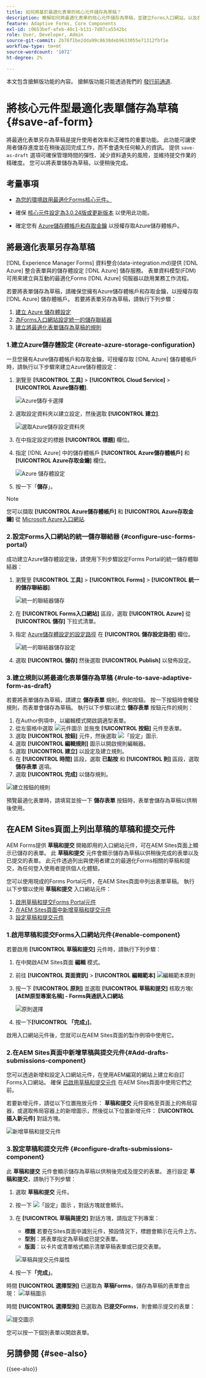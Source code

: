 ```yaml
---
title: 如何將基於最適化表單的核心元件儲存為草稿？
description: 瞭解如何將最適化表單的核心元件儲存為草稿，並建立Forms入口網站，以及在AEM Sites頁面上使用現成可用的核心元件。
feature: Adaptive Forms, Core Components
exl-id: c0653bef-afeb-40c1-b131-7d87ca5542bc
role: User, Developer, Admin
source-git-commit: 2b76f1be2dda99c8638deb9633055e71312fbf1e
workflow-type: tm+mt
source-wordcount: '1072'
ht-degree: 2%

---
```


<span class="preview"> 本文包含搶鮮版功能的內容。 搶鮮版功能只能透過我們的 [發行前通道](https://experienceleague.adobe.com/docs/experience-manager-cloud-service/content/release-notes/prerelease.html#new-features).

# 將核心元件型最適化表單儲存為草稿 {#save-af-form}

將最適化表單另存為草稿是提升使用者效率和正確性的重要功能。 此功能可讓使用者儲存進度並在稍後返回完成工作，而不會遺失任何輸入的資訊。 提供  `save-as-draft` 選項可確保管理時間的彈性、減少資料遺失的風險，並維持提交作業的精確度。 您可以將表單儲存為草稿，以便稍後完成。

## 考量事項

* [為您的環境啟用最適化Forms核心元件。](/help/forms/enable-adaptive-forms-core-components.md)

* 確保 [核心元件設定為3.0.24版或更新版本](https://github.com/adobe/aem-core-forms-components) 以使用此功能。
* 確定您有 [Azure儲存體帳戶和存取金鑰](https://learn.microsoft.com/en-us/azure/storage/common/storage-account-keys-manage?tabs=azure-portal) 以授權存取Azure儲存體帳戶。

## 將最適化表單另存為草稿

[!DNL Experience Manager Forms] 資料整合(data-integration.md)提供 [!DNL Azure] 整合表單與的儲存體設定 [!DNL Azure] 儲存服務。 表單資料模型(FDM)可用來建立與互動的最適化Forms [!DNL Azure] 伺服器以啟用業務工作流程。

若要將表單儲存為草稿，請確保您擁有Azure儲存體帳戶和存取金鑰，以授權存取 [!DNL Azure] 儲存體帳戶。 若要將表單另存為草稿，請執行下列步驟：

1. [建立 Azure 儲存體設定](#create-azure-storage-configuration)
1. [為Forms入口網站設定統一的儲存聯結器](#configure-usc-forms-portal)
1. [建立將最適化表單儲存為草稿的規則](#rule-to-save-adaptive-form-as-draft)


### 1.建立Azure儲存體設定 {#create-azure-storage-configuration}

一旦您擁有Azure儲存體帳戶和存取金鑰，可授權存取 [!DNL Azure] 儲存體帳戶時，請執行以下步驟來建立Azure儲存體設定：

1. 瀏覽至 **[!UICONTROL 工具]** > **[!UICONTROL Cloud Service]** > **[!UICONTROL Azure儲存體]**.

   ![Azure儲存卡選擇](/help/forms/assets/save-form-as-draft-azure-card.png)

1. 選取設定資料夾以建立設定，然後選取 **[!UICONTROL 建立]**.

   ![選取Azure儲存設定資料夾](/help/forms/assets/save-form-as-draft-select-config-folder.png)

1. 在中指定設定的標題 **[!UICONTROL 標題]** 欄位。
1. 指定 [!DNL Azure] 中的儲存體帳戶 **[!UICONTROL Azure儲存體帳戶]** 和 **[!UICONTROL Azure存取金鑰]** 欄位。

   ![Azure 儲存體設定](/help/forms/assets/save-form-as-draft-azure-storage.png)

1. 按一下「**儲存**」。

>[!NOTE]
>
> 您可以擷取 **[!UICONTROL Azure儲存體帳戶]** 和 **[!UICONTROL Azure存取金鑰]** 從 [Microsoft Azure入口網站](https://learn.microsoft.com/en-us/azure/storage/common/storage-account-keys-manage?tabs=azure-portal).


### 2.設定Forms入口網站的統一儲存聯結器 {#configure-usc-forms-portal}

成功建立Azure儲存體設定後，請使用下列步驟設定Forms Portal的統一儲存體聯結器：

1. 瀏覽至 **[!UICONTROL 工具]** > **[!UICONTROL Forms]** > **[!UICONTROL 統一的儲存聯結器]**.

   ![統一的聯結器儲存](/help/forms/assets/save-form-as-draft-unified-connector.png)

1. 在 **[!UICONTROL Forms入口網站]** 區段，選取 **[!UICONTROL Azure]** 從 **[!UICONTROL 儲存]** 下拉式清單。
1. 指定 [Azure儲存體設定的設定路徑](#create-azure-storage-configuration) 在 **[!UICONTROL 儲存設定路徑]** 欄位。

   ![統一的聯結器儲存設定](/help/forms/assets/save-form-as-draft-unified-connector-storage.png)

1. 選取 **[!UICONTROL 儲存]** 然後選取 **[!UICONTROL Publish]** 以發佈設定。

### 3.建立規則以將最適化表單儲存為草稿 {#rule-to-save-adaptive-form-as-draft}

若要將表單儲存為草稿，請建立 **儲存表單** 規則，例如按鈕。 按一下按鈕時會觸發規則，而表單會儲存為草稿。 執行以下步驟以建立 **儲存表單** 按鈕元件的規則：

1. 在Author例項中，以編輯模式開啟調適型表單。
1. 從左窗格中選取 ![元件圖示](assets/components_icon.png) 並拖曳 **[!UICONTROL 按鈕]** 元件至表單。
1. 選取 **[!UICONTROL 按鈕]** 元件，然後選取 ![「設定」圖示](assets/configure_icon.png).
1. 選取 **[!UICONTROL 編輯規則]** 圖示以開啟規則編輯器。
1. 選取 **[!UICONTROL 建立]** 以設定及建立規則。
1. 在 **[!UICONTROL 時間]** 區段，選取 **已點按** 和 **[!UICONTROL 則]** 區段，選取 **儲存表單** 選項。
1. 選取 **[!UICONTROL 完成]** 以儲存規則。

![建立按鈕的規則](/help/forms/assets/save-form-as-drfat-create-rule.png)

預覽最適化表單時，請填寫並按一下 **儲存表單** 按鈕時，表單會儲存為草稿以供稍後使用。

## 在AEM Sites頁面上列出草稿的草稿和提交元件

AEM Forms提供 **草稿和提交** 開箱即用的入口網站元件，可在AEM Sites頁面上顯示已儲存的表單。 此 **草稿和提交** 元件會顯示儲存為草稿以供稍後完成的表單以及已提交的表單。 此元件透過列出與使用者建立的最適化Forms相關的草稿和提交，為任何登入使用者提供個人化體驗。

您可以使用現成的Forms Portal元件，在AEM Sites頁面中列出表單草稿。 執行以下步驟以使用 **草稿和提交** 入口網站元件：

1. [啟用草稿和提交Forms Portal元件](#enable-component)
2. [在AEM Sites頁面中新增草稿和提交元件](#Add-drafts-submissions-component)
3. [設定草稿和提交元件](#configure-drafts-submissions-component)

### 1.啟用草稿和提交Forms入口網站元件{#enable-component}

若要啟用 **[!UICONTROL 草稿和提交]** 元件時，請執行下列步驟：

1. 在中開啟AEM Sites頁面 **編輯** 模式。
1. 前往 **[!UICONTROL 頁面資訊]** > **[!UICONTROL 編輯範本]**
   ![編輯範本原則](/help/forms/assets/save-form-as-draft-edit-template.png)

1. 按一下 **[!UICONTROL 原則]** 並選取 **[!UICONTROL 草稿和提交]**  核取方塊( **[AEM原型專案名稱] - Forms與通訊入口網站**.

   ![原則選擇](/help/forms/assets/save-form-as-draft-enable-policy.png)

1. 按一下&#x200B;**[!UICONTROL 「完成」]**。

啟用入口網站元件後，您就可以在AEM Sites頁面的製作例項中使用它。

### 2.在AEM Sites頁面中新增草稿與提交元件{#Add-drafts-submissions-component}

您可以透過新增和設定入口網站元件，在使用AEM編寫的網站上建立和自訂Forms入口網站。 確保 [已啟用草稿和提交元件](#enable-component) 在AEM Sites頁面中使用它們之前。

若要新增元件，請從以下位置拖放元件： **草稿和提交** 元件窗格至頁面上的佈局容器，或選取佈局容器上的新增圖示，然後從以下位置新增元件： **[!UICONTROL 插入新元件]** 對話方塊。

![新增草稿和提交元件](/help/forms/assets/save-form-as-draft-add-dns.png)

### 3.設定草稿和提交元件 {#configure-drafts-submissions-component}

此 **草稿和提交** 元件會顯示儲存為草稿以供稍後完成及提交的表單。 進行設定 **草稿和提交**，請執行下列步驟：
1. 選取 **草稿和提交** 元件。
1. 按一下 ![「設定」圖示](assets/configure_icon.png) ，對話方塊就會顯示。
1. 在 **[!UICONTROL 草稿與提交]** 對話方塊，請指定下列專案：
   * **標題** 若要在Sites頁面中識別元件，預設情況下，標題會顯示在元件上方。
   * **型別**：將表單指定為草稿或已提交表單。
   * **版面**：以卡片或清單格式顯示清單草稿表單或已提交表單。

   ![草稿與提交元件屬性](/help/forms/assets/save-form-as-draft-dns-properties.png)

1. 按一下&#x200B;**「完成」**。

時間 **[!UICONTROL 選擇型別]** 已選取為 **草稿Forms**，儲存為草稿的表單會出現：
![草稿圖示](assets/drafts-component.png)

時間 **[!UICONTROL 選擇型別]** 已選取為 **已提交Forms**，則會顯示提交的表單：

![提交圖示](assets/submission-listing.png)

您可以按一下個別表單以開啟表單。

<!--

### Configure Search & Lister Component {#configure-search-lister-component}

The Search & Lister component is used to list adaptive forms on a page and to implement search on the listed forms. 

![Search and Lister icon](assets/search-and-lister-component.png)

To configure, select the component and then select the ![Configure icon](assets/configure_icon.png). The [!UICONTROL Search and Lister] dialog opens.

1. In the [!UICONTROL Display] tab, configure the following:
    * In **[!UICONTROL Title]**, specify the title for the Search & Lister component. An indicative title enables the users perform quick search across the list of forms.
    * From the **[!UICONTROL Layout]** list, select the layout to represent the forms in card or list format.
    * Select **[!UICONTROL Hide Search]** and **[!UICONTROL Hide Sorting]** to hide the search and sort by features.
    * In **[!UICONTROL Tooltip]**, provide the tooltip that appears when you hover over the component. 
1. In the [!UICONTROL Asset Folder] tab, specify the location from where the forms are pulled and listed on the page. You can configure multiple folder locations.
1. In the [!UICONTROL Results] tab, configure the maximum number of forms to display per page. The default is eight forms per page.

### Configure Link Component {#configure-link-component}

The link component enables you to provide links to an adaptive form on the page. To configure, select the component and then select the ![Configure icon](assets/configure_icon.png). The [!UICONTROL Edit Link Component] dialog opens.

1. In the [!UICONTROL Display] tab, provide the link caption and tooltip to ease identification of the forms represented by the link.
1. In the [!UICONTROL Asset Info] tab, specify the repository path where the asset is stored. 
1. In the [!UICONTROL Query Params] tab, specify the additional parameters in the key-value pair format. When the link is clicked, these additional parameters and passed along with the form.

## Configure Asynchronous Form Submission Using Adobe Sign {#configure-asynchronous-form-submission-using-adobe-sign}

You can configure to submit an adaptive form only when all the recipients have completed the signing ceremony. Follow the steps below to configure the setting using Adobe Sign.

1. In the author instance, open an Adaptive Form in the edit mode.
1. From the left pane, select the Properties icon and expand the **[!UICONTROL ELECTRONIC SIGNTATURE]** option.
1. Select **[!UICONTROL Enable Adobe Sign]**. Various configuration options display. 
1. In the [!UICONTROL Submit the form] section, select the **[!UICONTROL after every recipient completes signing ceremony]** option to configure the Submit Form action, where the form is first sent to all the recipients for signing. Once all the recipients have signed the form, only then the form is submitted. 

## Save Adaptive Forms As Drafts {#save-adaptive-forms-as-drafts}

You can save forms as Drafts for completing them later. There are two ways in which a form is saved as a draft:

* Create a "Save Form" rule on a form component, for example, a button. On clicking the button, the rule triggers and the form are saved a draft.
* Enable Auto-Save feature, which saves the form as per the specified event or after a configured interval of time.

### Create Rules to Save an Adaptive Form as Draft {#rule-to-save-adaptive-form-as-draft}

To create a "Save Form" rule on a form component, for example, a button, follow the steps below:

1. In the author instance, open an Adaptive Form in edit mode.
1. From the left pane, select ![Components icon](assets/components_icon.png) and drag the [!UICONTROL Button] component to the form.
1. Select the [!UICONTROL Button] component and then select the ![Configure icon](assets/configure_icon.png). 
1. Select the [!UICONTROL Edit Rules] icon to open the Rule Editor. 
1. Select **[!UICONTROL Create]** to configure and create the rule.
1. In the [!UICONTROL When] section, select "is clicked" and in the [!UICONTROL Then] section, select the "Save Form" options.
1. Select **[!UICONTROL Done]** to save the rule.

### Enable Auto-save {#enable-auto-save}

You can configure the auto-save feature for an adaptive form as follows:

1. In the author instance, open an Adaptive Form in edit mode.
1. From the left pane, select the ![Properties icon](assets/configure_icon.png) and expand the [!UICONTROL AUTO-SAVE] option.
1. Select the **[!UICONTROL Enable]** check box to enable auto-save of the form. You can configure the following:
* By default, the [!UICONTROL Adaptive Form Event] is set to "true", which implies that the form is auto-saved after every event.
* In [!UICONTROL Trigger], configure to trigger auto-save based on the occurrence of an event or after a specific interval of time.
-->

## 另請參閱 {#see-also}

{{see-also}}



<!--

>[!MORELIKETHIS]
>
>* [Configure data sources for AEM Forms](/help/forms/configure-data-sources.md)
>* [Configure Azure storage for AEM Forms](/help/forms/configure-azure-storage.md)
>* [Integrate Microsoft Dynamics 365 and Salesforce with Adaptive Forms](/help/forms/configure-msdynamics-salesforce.md)

-->
